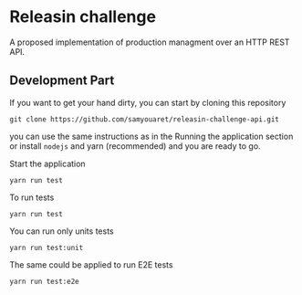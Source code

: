 # Releasin challenge

A proposed implementation of production managment over an HTTP REST API.

## Development Part

If you want to get your hand dirty, you can start by cloning this repository

    git clone https://github.com/samyouaret/releasin-challenge-api.git

you can use the same instructions as in the Running the application section or install `nodejs` and yarn (recommended) and you are ready to go.

Start the application

    yarn run test

To run tests

    yarn run test

You can run only units tests

    yarn run test:unit

The same could be applied to run E2E tests

    yarn run test:e2e
